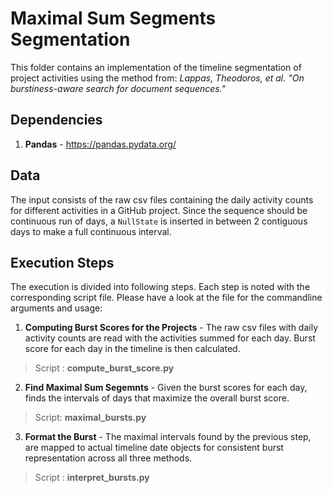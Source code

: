 # Maximal Sum Segments Segmentation

This folder contains an implementation of the timeline segmentation of project activities using the method from: _Lappas, Theodoros, et al. "On burstiness-aware search for document sequences."_

## Dependencies
1. __Pandas__ - https://pandas.pydata.org/

## Data
The input consists of the raw csv files containing the daily activity counts for different activities in a GitHub project. Since the sequence should be continuous run of days, a `NullState` is inserted in between 2 contiguous days to make a full continuous interval.

## Execution Steps
The execution is divided into following steps. Each step is noted with the corresponding script file. Please have a look at the file for the commandline arguments and usage:

1. __Computing Burst Scores for the Projects__ - The raw csv files with daily activity counts are read with the activities summed for each day. Burst score for each day in the timeline is then calculated.
> Script : __compute_burst_score.py__

2. __Find Maximal Sum Segemnts__ - Given the burst scores for each day, finds the intervals of days that maximize the overall burst score.
> Script: __maximal_bursts.py__ 

3. __Format the Burst__ - The maximal intervals found by the previous step, are mapped to actual timeline date objects for consistent burst representation across all three methods.
> Script : __interpret_bursts.py__
